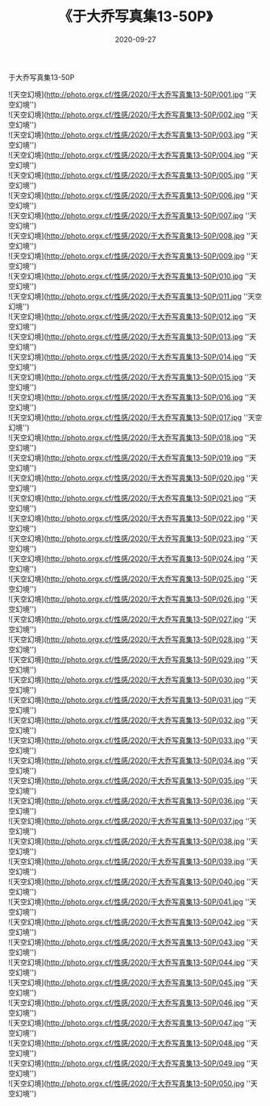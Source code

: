 ﻿---
layout: post
title: 《于大乔写真集13-50P》
date: 2020-09-27
img: http://photo.orgx.cf/性感/2020/于大乔写真集13-50P/000.jpg
tags: [美女,性感,泳衣]
---

于大乔写真集13-50P



![天空幻境](http://photo.orgx.cf/性感/2020/于大乔写真集13-50P/001.jpg ''天空幻境'')<br>
![天空幻境](http://photo.orgx.cf/性感/2020/于大乔写真集13-50P/002.jpg ''天空幻境'')<br>
![天空幻境](http://photo.orgx.cf/性感/2020/于大乔写真集13-50P/003.jpg ''天空幻境'')<br>
![天空幻境](http://photo.orgx.cf/性感/2020/于大乔写真集13-50P/004.jpg ''天空幻境'')<br>
![天空幻境](http://photo.orgx.cf/性感/2020/于大乔写真集13-50P/005.jpg ''天空幻境'')<br>
![天空幻境](http://photo.orgx.cf/性感/2020/于大乔写真集13-50P/006.jpg ''天空幻境'')<br>
![天空幻境](http://photo.orgx.cf/性感/2020/于大乔写真集13-50P/007.jpg ''天空幻境'')<br>
![天空幻境](http://photo.orgx.cf/性感/2020/于大乔写真集13-50P/008.jpg ''天空幻境'')<br>
![天空幻境](http://photo.orgx.cf/性感/2020/于大乔写真集13-50P/009.jpg ''天空幻境'')<br>
![天空幻境](http://photo.orgx.cf/性感/2020/于大乔写真集13-50P/010.jpg ''天空幻境'')<br>
![天空幻境](http://photo.orgx.cf/性感/2020/于大乔写真集13-50P/011.jpg ''天空幻境'')<br>
![天空幻境](http://photo.orgx.cf/性感/2020/于大乔写真集13-50P/012.jpg ''天空幻境'')<br>
![天空幻境](http://photo.orgx.cf/性感/2020/于大乔写真集13-50P/013.jpg ''天空幻境'')<br>
![天空幻境](http://photo.orgx.cf/性感/2020/于大乔写真集13-50P/014.jpg ''天空幻境'')<br>
![天空幻境](http://photo.orgx.cf/性感/2020/于大乔写真集13-50P/015.jpg ''天空幻境'')<br>
![天空幻境](http://photo.orgx.cf/性感/2020/于大乔写真集13-50P/016.jpg ''天空幻境'')<br>
![天空幻境](http://photo.orgx.cf/性感/2020/于大乔写真集13-50P/017.jpg ''天空幻境'')<br>
![天空幻境](http://photo.orgx.cf/性感/2020/于大乔写真集13-50P/018.jpg ''天空幻境'')<br>
![天空幻境](http://photo.orgx.cf/性感/2020/于大乔写真集13-50P/019.jpg ''天空幻境'')<br>
![天空幻境](http://photo.orgx.cf/性感/2020/于大乔写真集13-50P/020.jpg ''天空幻境'')<br>
![天空幻境](http://photo.orgx.cf/性感/2020/于大乔写真集13-50P/021.jpg ''天空幻境'')<br>
![天空幻境](http://photo.orgx.cf/性感/2020/于大乔写真集13-50P/022.jpg ''天空幻境'')<br>
![天空幻境](http://photo.orgx.cf/性感/2020/于大乔写真集13-50P/023.jpg ''天空幻境'')<br>
![天空幻境](http://photo.orgx.cf/性感/2020/于大乔写真集13-50P/024.jpg ''天空幻境'')<br>
![天空幻境](http://photo.orgx.cf/性感/2020/于大乔写真集13-50P/025.jpg ''天空幻境'')<br>
![天空幻境](http://photo.orgx.cf/性感/2020/于大乔写真集13-50P/026.jpg ''天空幻境'')<br>
![天空幻境](http://photo.orgx.cf/性感/2020/于大乔写真集13-50P/027.jpg ''天空幻境'')<br>
![天空幻境](http://photo.orgx.cf/性感/2020/于大乔写真集13-50P/028.jpg ''天空幻境'')<br>
![天空幻境](http://photo.orgx.cf/性感/2020/于大乔写真集13-50P/029.jpg ''天空幻境'')<br>
![天空幻境](http://photo.orgx.cf/性感/2020/于大乔写真集13-50P/030.jpg ''天空幻境'')<br>
![天空幻境](http://photo.orgx.cf/性感/2020/于大乔写真集13-50P/031.jpg ''天空幻境'')<br>
![天空幻境](http://photo.orgx.cf/性感/2020/于大乔写真集13-50P/032.jpg ''天空幻境'')<br>
![天空幻境](http://photo.orgx.cf/性感/2020/于大乔写真集13-50P/033.jpg ''天空幻境'')<br>
![天空幻境](http://photo.orgx.cf/性感/2020/于大乔写真集13-50P/034.jpg ''天空幻境'')<br>
![天空幻境](http://photo.orgx.cf/性感/2020/于大乔写真集13-50P/035.jpg ''天空幻境'')<br>
![天空幻境](http://photo.orgx.cf/性感/2020/于大乔写真集13-50P/036.jpg ''天空幻境'')<br>
![天空幻境](http://photo.orgx.cf/性感/2020/于大乔写真集13-50P/037.jpg ''天空幻境'')<br>
![天空幻境](http://photo.orgx.cf/性感/2020/于大乔写真集13-50P/038.jpg ''天空幻境'')<br>
![天空幻境](http://photo.orgx.cf/性感/2020/于大乔写真集13-50P/039.jpg ''天空幻境'')<br>
![天空幻境](http://photo.orgx.cf/性感/2020/于大乔写真集13-50P/040.jpg ''天空幻境'')<br>
![天空幻境](http://photo.orgx.cf/性感/2020/于大乔写真集13-50P/041.jpg ''天空幻境'')<br>
![天空幻境](http://photo.orgx.cf/性感/2020/于大乔写真集13-50P/042.jpg ''天空幻境'')<br>
![天空幻境](http://photo.orgx.cf/性感/2020/于大乔写真集13-50P/043.jpg ''天空幻境'')<br>
![天空幻境](http://photo.orgx.cf/性感/2020/于大乔写真集13-50P/044.jpg ''天空幻境'')<br>
![天空幻境](http://photo.orgx.cf/性感/2020/于大乔写真集13-50P/045.jpg ''天空幻境'')<br>
![天空幻境](http://photo.orgx.cf/性感/2020/于大乔写真集13-50P/046.jpg ''天空幻境'')<br>
![天空幻境](http://photo.orgx.cf/性感/2020/于大乔写真集13-50P/047.jpg ''天空幻境'')<br>
![天空幻境](http://photo.orgx.cf/性感/2020/于大乔写真集13-50P/048.jpg ''天空幻境'')<br>
![天空幻境](http://photo.orgx.cf/性感/2020/于大乔写真集13-50P/049.jpg ''天空幻境'')<br>
![天空幻境](http://photo.orgx.cf/性感/2020/于大乔写真集13-50P/050.jpg ''天空幻境'')<br>